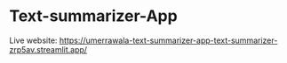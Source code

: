 # Text-summarizer-App
Live website:
https://umerrawala-text-summarizer-app-text-summarizer-zrp5av.streamlit.app/
